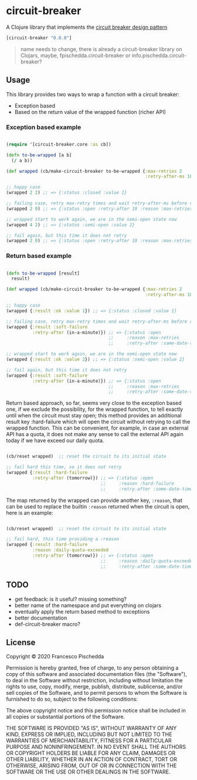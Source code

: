# circuit-breaker

A Clojure library that implements the [circuit breaker design pattern](http://en.wikipedia.org/wiki/Circuit_breaker_design_pattern)

```clj
[circuit-breaker "0.0.0"]

```

> name needs to change, there is already a circuit-breaker library on Clojars,
> maybe, fpischedda.circuit-breaker or info.pischedda.circuit-breaker?

## Usage

This library provides two ways to wrap a function with a circuit breaker:
- Exception based
- Based on the return value of the wrapped function (richer API)

### Exception based example

``` clj

(require '[circuit-breaker.core :as cb])

(defn to-be-wrapped [a b]
  (/ a b))

(def wrapped (cb/make-circuit-breaker to-be-wrapped {:max-retries 2
                                                     :retry-after-ms 10}))

;; happy case
(wrapped 2 2) ;; => {:status :closed :value 1}

;; failing case, retry max-retry times and wait retry-after-ms before retrying
(wrapped 2 0) ;; => {:status :open :retry-after 10 :reason :max-retries}

;; wrapped start to work again, we are in the semi-open state now
(wrapped 4 2) ;; => {:status :semi-open :value 2}

;; fail again, but this time it does not retry
(wrapped 2 0) ;; => {:status :open :retry-after 10 :reason :max-retries}

```

### Return based example

``` clj

(defn to-be-wrapped [result]
  result)

(def wrapped (cb/make-circuit-breaker to-be-wrapped {:max-retries 2
                                                     :retry-after-ms 10}))

;; happy case
(wrapped {:result :ok :value 1}) ;; => {:status :closed :value 1}

;; failing case, retry max-retry times and wait retry-after-ms before retrying
(wrapped {:result :soft-failure
          :retry-after (in-a-minute)}) ;; => {:status :open
                                       ;;     :reason :max-retries
                                       ;;     :retry-after :same-date-time}

;; wrapped start to work again, we are in the semi-open state now
(wrapped {:result :ok :value 2}) ;; => {:status :semi-open :value 2}

;; fail again, but this time it does not retry
(wrapped {:result :soft-failure
          :retry-after (in-a-minute)}) ;; => {:status :open
                                       ;;     :reason :max-retries
		                               ;;     :retry-after :some-date-time}

```

Return based approach, so far, seems very close to the exception based one,
if we exclude the possibility, for the wrapped function, to tell exactly until
when the circuit must stay open; this method provides an additional result
key :hard-failure which will open the circuit without retrying to call the
wrapped function.
This can be convenient, for example, in case an external API has a quota,
it does not make any sense to call the external API again today if we have
exceed our daily quota.

``` clj

(cb/reset wrapped)  ;; reset the circuit to its initial state

;; fail hard this time, so it does not retry
(wrapped {:result :hard-failure
          :retry-after (tomorrow)}) ;; => {:status :open
                                    ;;     :reason :hard-failure
		                            ;;     :retry-after :some-date-time}

```

The map returned by the wrapped can provide another key, `:reason`, that can be
used to replace the builtin `:reason` returned when the circuit is open, here is
an example:

``` clj

(cb/reset wrapped)  ;; reset the circuit to its initial state

;; fail hard, this time providing a :reason
(wrapped {:result :hard-failure
          :reason :daily-quota-exceeded
          :retry-after (tomorrow)}) ;; => {:status :open
                                    ;;     :reason :daily-quota-exceeded
		                            ;;     :retry-after :some-date-time}

```

## TODO

- get feedback: is it useful? missing something?
- better name of the namespace and put everything on clojars
- eventually apply the return based method to exceptions
- better documentation
- def-circuit-breaker macro?

## License

Copyright © 2020 Francesco Pischedda

Permission is hereby granted, free of charge, to any person obtaining a copy of this software and associated documentation files (the "Software"), to deal in the Software without restriction, including without limitation the rights to use, copy, modify, merge, publish, distribute, sublicense, and/or sell copies of the Software, and to permit persons to whom the Software is furnished to do so, subject to the following conditions:

The above copyright notice and this permission notice shall be included in all copies or substantial portions of the Software.

THE SOFTWARE IS PROVIDED "AS IS", WITHOUT WARRANTY OF ANY KIND, EXPRESS OR IMPLIED, INCLUDING BUT NOT LIMITED TO THE WARRANTIES OF MERCHANTABILITY, FITNESS FOR A PARTICULAR PURPOSE AND NONINFRINGEMENT. IN NO EVENT SHALL THE AUTHORS OR COPYRIGHT HOLDERS BE LIABLE FOR ANY CLAIM, DAMAGES OR OTHER LIABILITY, WHETHER IN AN ACTION OF CONTRACT, TORT OR OTHERWISE, ARISING FROM, OUT OF OR IN CONNECTION WITH THE SOFTWARE OR THE USE OR OTHER DEALINGS IN THE SOFTWARE.
